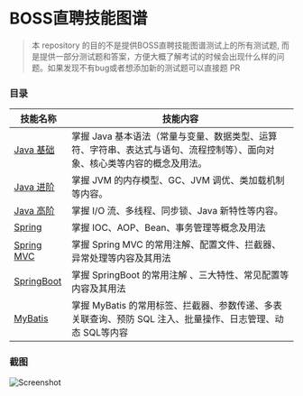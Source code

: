 # BOSS直聘技能图谱

> 本 repository 的目的不是提供BOSS直聘技能图谱测试上的所有测试题, 而是提供一部分测试题和答案，方便大概了解考试的时候会出现什么样的问题。如果发现不有bug或者想添加新的测试题可以直接题 PR

### 目录

| 技能名称   |  技能内容 |
| --------- |  ------ |
| [Java 基础](https://github.com/video-vocabulary/boss/blob/master/java/java-jichu.md) |  掌握 Java 基本语法（常量与变量、数据类型、运算符、字符串、表达式与语句、流程控制等）、面向对象、核心类等内容的概念及用法。 |
| [Java 进阶](https://github.com/video-vocabulary/boss/blob/master/java/java-jinjie.md) |  掌握 JVM 的内存模型、GC、JVM 调优、类加载机制等内容。 |
| [Java 高阶](https://github.com/video-vocabulary/boss/blob/master/java/java-gaojie.md) |  掌握 I/O 流、多线程、同步锁、Java 新特性等内容。 |
| [Spring](https://github.com/video-vocabulary/boss/blob/master/java-framework/spring.md) | 掌握 IOC、AOP、Bean、事务管理等概念及用法 |
| [Spring MVC](https://github.com/video-vocabulary/boss/blob/master/java-framework/springmvc.md) | 掌握 Spring MVC 的常用注解、配置文件、拦截器、异常处理等内容及其用法 |
| [SpringBoot](https://github.com/video-vocabulary/boss/blob/master/java-framework/springboot.md) | 掌握 SpringBoot 的常用注解 、三大特性、常见配置等内容及其用法 |
| [MyBatis](https://github.com/video-vocabulary/boss/blob/master/java-framework/mybatis.md) | 掌握 MyBatis 的常用标签、拦截器、参数传递、多表关联查询、预防 SQL 注入、批量操作、日志管理、动态 SQL等内容 |

### 截图

![Screenshot](https://github.com/video-vocabulary/boss/blob/main/img/screenshot.png?raw=true)
